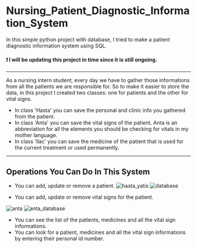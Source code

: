 # Nursing_Patient_Diagnostic_Information_System
 In this simple python project with database, I tried to make a patient diagnostic information system using SQL.

#### ❗️ I will be updating this project in time since it is still ongoing.
_____
As a nursing intern student, every day we have to gather those informations from all the patients we are responsible for. So to make it easier to store the data, in this project I created two classes: one for patients and the other for vital signs.
* In class 'Hasta' you can save the personal and clinic info you gathered from the patient.
* In class 'Anta' you can save the vital signs of the patient. Anta is an abbreviation for all the elements you should be checking for vitals in my mother language.
* In class 'Ilac' you can save the medicine of the patient that is used for the current treatment or used permanently.
____
## Operations You Can Do In This System
   * You can add, update or remove a patient.
![hasta_yatis](https://github.com/Melisa-Karatas/Nursing_Patient_Diagnostic_Information_System/assets/145010761/9a59fdec-ebfe-4d22-b94f-27fe1eb73a3d)
![database](https://github.com/Melisa-Karatas/Nursing_Patient_Diagnostic_Information_System/assets/145010761/95bf8755-cb23-4cc8-aa1a-6c859e402261)



   * You can add, update or remove vital signs for the patient.

![anta](https://github.com/Melisa-Karatas/Nursing_Patient_Diagnostic_Information_System/assets/145010761/7afcde14-46ca-4f4e-95a4-e269ca85b38f)
![anta_database](https://github.com/Melisa-Karatas/Nursing_Patient_Diagnostic_Information_System/assets/145010761/189f9da1-fcad-41ad-8698-d860e9ffbc30)

  * You can see the list of the patients, medicines and all the vital sign informations.
  * You can look for a patient, medicines and all the vital sign informations by entering their personal id number.
